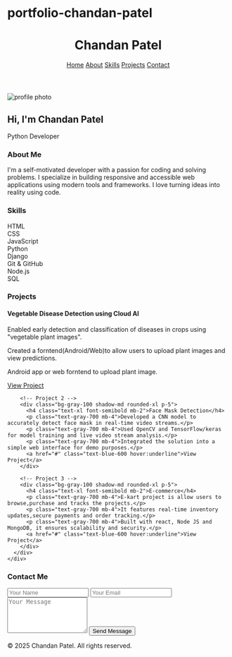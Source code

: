 # portfolio-chandan-patel
<!DOCTYPE html>
<html lang="en">
<head>
  <meta charset="UTF-8" />
  <meta name="viewport" content="width=device-width, initial-scale=1.0" />
  <title>Portfolio | CHANDAN PATEL</title>
  <script src="https://cdn.tailwindcss.com"></script>
</head>
<body class="bg-sky-100 text-gray-900 font-sans scroll-smooth">

  <!-- Navbar -->
  <header class="bg-white shadow fixed top-0 w-full z-50">
    <div class="max-w-7xl mx-auto flex justify-between items-center px-6 py-4">
      <h1 class="text-2xl font-bold text-blue-600">Chandan Patel</h1>
      <nav class="space-x-4 text-gray-700 font-medium">
        <a href="#home" class="hover:text-blue-600">Home</a>
        <a href="#about" class="hover:text-blue-600">About</a>
        <a href="#skills" class="hover:text-blue-600">Skills</a>
        <a href="#projects" class="hover:text-blue-600">Projects</a>
        <a href="#contact" class="hover:text-blue-600">Contact</a>
      </nav>
    </div>
  </header>

  <!-- Home -->
  <section id="home" class="min-h-screen flex items-center justify-center bg-gradient-to-br from-blue-100 to-white pt-20">
    <div class="text-center relative">
      <img src="images/WIN_20250715_16_13_07_Pro.jpg" alt="profile photo" class ="max-auto w-64 h-64 rounded-full mb-8 shadow-lg border-4 border-yellow-600 mx-auto">
      <h2 class="text-4xl md:text-5xl font-bold mb-4">Hi, I'm <span class="text-blue-600">Chandan Patel</span></h2>
      <p class="text-lg md:text-xl mb-6">Python Developer</p>
      <a href="#projects" class="inline-block bg-blue-600 text-white px-6 py-3 rounded-full hover:bg-blue-700 transition"></a>
    </div>
  </section>

  <!-- About -->
  <section id="about" class="py-16 px-4 bg-white">
    <div class="max-w-5xl mx-auto text-center">
      <h3 class="text-3xl font-bold mb-6">About Me</h3>
      <p class="text-lg text-gray-700 leading-relaxed">
        I'm a self-motivated developer with a passion for coding and solving problems. I specialize in building responsive and accessible web applications using modern tools and frameworks. I love turning ideas into reality using code.
      </p>
    </div>
  </section>

  <!-- Skills -->
  <section id="skills" class="py-16 px-4 bg-gray-100">
    <div class="max-w-5xl mx-auto text-center">
      <h3 class="text-3xl font-bold mb-6">Skills</h3>
      <div class="grid grid-cols-2 md:grid-cols-4 gap-6 text-lg text-gray-800">
        <div class="bg-white p-4 rounded shadow">HTML</div>
        <div class="bg-white p-4 rounded shadow">CSS</div>
        <div class="bg-white p-4 rounded shadow">JavaScript</div>
        <div class="bg-white p-4 rounded shadow">Python</div>
        <div class="bg-white p-4 rounded shadow">Django</div>
        <div class="bg-white p-4 rounded shadow">Git & GitHub</div>
        <div class="bg-white p-4 rounded shadow">Node.js</div>
        <div class="bg-white p-4 rounded shadow">SQL</div>
      </div>
    </div>
  </section>

  <!-- Projects -->
  <section id="projects" class="py-16 px-4 bg-white">
    <div class="max-w-6xl mx-auto">
      <h3 class="text-3xl font-bold mb-10 text-center">Projects</h3>
      <div class="grid md:grid-cols-2 lg:grid-cols-3 gap-8">
        <!-- Project 1 -->
        <div class="bg-gray-100 shadow-md rounded-xl p-5">
          <h4 class="text-xl font-semibold mb-2">Vegetable Disease Detection using Cloud AI</h4>
          <p class="text-gray-700 mb-4">Enabled early detection and classification of diseases in crops using "vegetable plant images".</p>
          <p class="text-gray-700 mb-4">Created a forntend(Android/Web)to allow users to upload plant images and view predictions.</p>
          <p class="text-gray-700 mb-4"> Android app or web forntend to upload plant image.</p>
          <a href="#" class="text-blue-600 hover:underline">View Project</a>
        </div>

        <!-- Project 2 -->
        <div class="bg-gray-100 shadow-md rounded-xl p-5">
          <h4 class="text-xl font-semibold mb-2">Face Mask Detection</h4>
          <p class="text-gray-700 mb-4">Developed a CNN model to accurately detect face mask in real-time video streams.</p>
          <p class="text-gray-700 mb-4">Used OpenCV and TensorFlow/keras for model training and live video stream analysis.</p>
          <p class="text-gray-700 mb-4">Integrated the solution into a simple web interface for demo purposes.</p>
          <a href="#" class="text-blue-600 hover:underline">View Project</a>
        </div>

        <!-- Project 3 -->
        <div class="bg-gray-100 shadow-md rounded-xl p-5">
          <h4 class="text-xl font-semibold mb-2">E-commerce</h4>
          <p class="text-gray-700 mb-4">E-kart project is allow users to browse,purchase and tracks the projects.</p>
          <p class="text-gray-700 mb-4">It features real-time inventory updates,secure payments and order tracking.</p>
          <p class="text-gray-700 mb-4">Built with react, Node JS and MongoDB, it ensures scalability and security.</p>
          <a href="#" class="text-blue-600 hover:underline">View Project</a>
        </div>
      </div>
    </div>
  </section>

  <!-- Contact -->
  <section id="contact" class="py-16 px-4 bg-gray-100">
    <div class="max-w-4xl mx-auto text-center">
      <h3 class="text-3xl font-bold mb-6">Contact Me</h3>
      <form class="space-y-6 max-w-xl mx-auto">
        <input type="text" placeholder="Your Name" class="w-full p-3 border border-gray-300 rounded" required />
        <input type="email" placeholder="Your Email" class="w-full p-3 border border-gray-300 rounded" required />
        <textarea rows="5" placeholder="Your Message" class="w-full p-3 border border-gray-300 rounded" required></textarea>
        <button type="submit" class="bg-blue-600 text-white px-6 py-3 rounded hover:bg-blue-700 transition">Send Message</button>
      </form>
    </div>
  </section>

  <!-- Footer -->
  <footer class="bg-white text-center py-6 text-sm text-gray-600">
    © 2025 Chandan Patel. All rights reserved.
  </footer>

</body>
</html>
